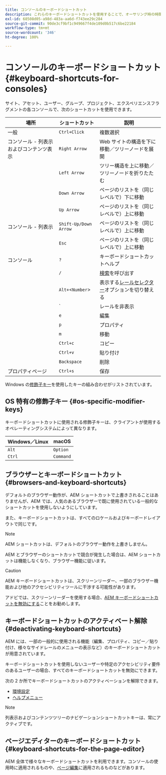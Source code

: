 ```yaml
---
title: コンソールのキーボードショートカット
description: これらのキーボードショートカットを使用することで、オーサリング時の時間を節約できます
exl-id: 68508d05-a98d-483a-aa6d-f743ee29c284
source-git-commit: 90de3cf9bf1c949667f4de109d0b517c6be22184
workflow-type: tm+mt
source-wordcount: '346'
ht-degree: 100%

---
```


# コンソールのキーボードショートカット {#keyboard-shortcuts-for-consoles}

サイト、アセット、ユーザー、グループ、プロジェクト、エクスペリエンスフラグメントの各コンソールで、次のショートカットを使用できます。

| 場所 | ショートカット | 説明 |
|---|---|---|
| 一般 | `Ctrl+Click` | 複数選択 |
| コンソール - 列表示およびコンテンツ表示 | `Right Arrow` | Web サイトの構造を下に移動／ツリーノードを展開 |
|  | `Left Arrow` | ツリー構造を上に移動／ツリーノードを折りたたむ |
|  | `Down Arrow` | ページのリストを（同じレベルで）下に移動 |
|  | `Up Arrow` | ページのリストを（同じレベルで）上に移動 |
| コンソール - 列表示 | `Shift-Up/Down Arrow` | ページのリストを（同じレベルで）上に移動 |
|  | `Esc` | ページのリストを（同じレベルで）上に移動 |
| コンソール | `?` | キーボードショートカットヘルプ |
|  | `/` | [検索](/help/sites-cloud/authoring/getting-started/search.md)を呼び出す |
|  | `Alt+`&lt;`Number`> | 表示する[レールセレクター](/help/sites-cloud/authoring/getting-started/basic-handling.md#rail-selector)オプションを切り替える |
|  | &grave; | レールを非表示 |
|  | `e` | 編集 |
|  | `p` | プロパティ |
|  | `m` | 移動 |
|  | `Ctrl+c` | コピー |
|  | `Ctrl+v` | 貼り付け |
|  | `Backspace` | 削除 |
| プロパティページ | `Ctrl+s` | 保存 |

Windows の[修飾子キー](#os-specific-modifier-keys)を使用したキーの組み合わせがリストされています。

## OS 特有の修飾子キー {#os-specific-modifier-keys}

キーボードショートカットに使用される修飾子キーは、クライアントが使用するオペレーティングシステムによって異なります。

| Windows／Linux | macOS |
|---|---|
| `Alt` | `Option` |
| `Ctrl` | `Command` |

## ブラウザーとキーボードショートカット {#browsers-and-keyboard-shortcuts}

デフォルトのブラウザー動作が、AEM ショートカットで上書きされることはありませんが、AEM では、人気のあるブラウザーで既に使用されている一般的なショートカットを使用しないようにしています。

また、キーボードショートカットは、すべてのロケールおよびキーボードレイアウトで同じです。

>[!NOTE]
>
>AEM ショートカットは、デフォルトのブラウザー動作を上書きしません。
>
>AEM とブラウザーのショートカットで競合が発生した場合は、AEM ショートカットは機能しなくなり、ブラウザー機能に従います。

>[!CAUTION]
>
>AEM キーボードショートカットは、スクリーンリーダー、一部のブラウザー機能および他のアクセシビリティツールに干渉する可能性があります。
>
>アドビでは、スクリーンリーダーを使用する場合、[AEM キーボードショートカットを無効にする](#deactivating-keyboard-shortcuts)ことをお勧めします。

## キーボードショートカットのアクティベート解除 {#deactivating-keyboard-shortcuts}

AEM には、一部の一般的に使用される機能（編集、プロパティ、コピー／貼り付け、様々なサイドレールのメニューの表示など）のキーボードショートカットが用意されています。

キーボードショートカットを使用しないユーザーや特定のアクセシビリティ要件のあるユーザーの場合、すべてのキーボードショートカットを無効にできます。

次の 2 か所でキーボードショートカットのアクティベーションを解除できます。

* [環境設定](/help/sites-cloud/authoring/getting-started/account-environment.md#my-preferences)
* [ヘルプメニュー](/help/sites-cloud/authoring/getting-started/basic-handling.md#accessing-help)

>[!NOTE]
>
>列表示およびコンテンツツリーのナビゲーションショートカットキーは、常にアクティブです。

## ページエディターのキーボードショートカット {#keyboard-shortcuts-for-the-page-editor}

AEM 全体で様々なキーボードショートカットを利用できます。コンソールの使用時に適用されるものや、[ページ編集](/help/sites-cloud/authoring/fundamentals/keyboard-shortcuts.md)に適用されるものなどがあります。
